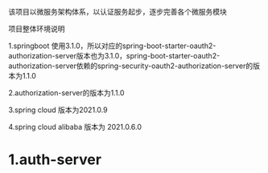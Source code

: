 该项目以微服务架构体系，以认证服务起步，逐步完善各个微服务模块

项目整体环境说明

1.springboot 使用3.1.0，所以对应的spring-boot-starter-oauth2-authorization-server版本也为3.1.0，spring-boot-starter-oauth2-authorization-server依赖的spring-security-oauth2-authorization-server的版本为1.1.0

2.authorization-server的版本为1.1.0

3.spring cloud 版本为2021.0.9

4.spring cloud alibaba 版本为 2021.0.6.0

# 1.auth-server
